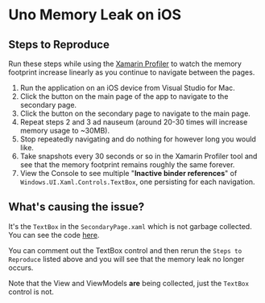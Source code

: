 # Uno Memory Leak on iOS

## Steps to Reproduce

Run these steps while using the [Xamarin Profiler](https://docs.microsoft.com/en-us/xamarin/tools/profiler/?tabs=macos) to watch the memory footprint increase linearly as you continue to navigate between the pages.

1. Run the application on an iOS device from Visual Studio for Mac.
2. Click the button on the main page of the app to navigate to the secondary page.
3. Click the button on the secondary page to navigate to the main page.
4. Repeat steps 2 and 3 ad nauseum (around 20-30 times will increase memory usage to ~30MB).
5. Stop repeatedly navigating and do nothing for however long you would like.
6. Take snapshots every 30 seconds or so in the Xamarin Profiler tool and see that the memory footprint remains roughly the same forever.
7. View the Console to see multiple "**Inactive binder references**" of `Windows.UI.Xaml.Controls.TextBox`, one persisting for each navigation.

## What's causing the issue?

It's the `TextBox` in the `SecondaryPage.xaml` which is not garbage collected. You can see the code [here](https://github.com/TheRusstler/UnoMemoryLeakExample/blob/master/UnoMemoryLeakExample/UnoMemoryLeakExample.Shared/SecondaryPage.xaml#L21).

You can comment out the TextBox control and then rerun the `Steps to Reproduce` listed above and you will see that the memory leak no longer occurs.

Note that the View and ViewModels **are** being collected, just the `TextBox` control is not.
